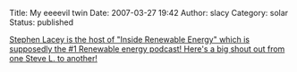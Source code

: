 Title: My eeeevil twin
Date: 2007-03-27 19:42
Author: slacy
Category: solar
Status: published

[Stephen Lacey is the host of "Inside Renewable Energy" which is
supposedly the \#1 Renewable energy podcast! Here's a big shout out from
one Steve L. to
another!](http://www.renewableenergyaccess.com/rea/news?section=podcast)
